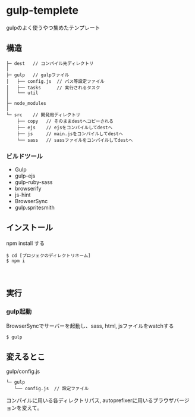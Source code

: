# gulp-templete
gulpのよく使うやつ集めたテンプレート

## 構造
```
├─ dest	  // コンパイル先ディレクトリ
│
├─ gulp   // gulpファイル
│   ├── config.js  // パス等設定ファイル
│   ├── tasks      // 実行されるタスク
│   └── util
│
├─ node_modules
│
└─ src    // 開発用ディレクトリ
    ├── copy   // そのままdestへコピーされる
    ├── ejs    // ejsをコンパイルしてdestへ
    ├── js     // main.jsをコンパイルしてdestへ
    └── sass   // sassファイルをコンパイルしてdestへ
```

### ビルドツール  

* Gulp
* gulp-ejs
* gulp-ruby-sass
* browserify
* js-hint
* BrowserSync
* gulp.spritesmith


## インストール

npm install する

```
$ cd [プロジェクのディレクトリネーム]
$ npm i
```
　
## 実行


### gulp起動
BrowserSyncでサーバーを起動し、sass, html, jsファイルをwatchする

```
$ gulp
```

## 変えるとこ
gulp/config.js
```
└─ gulp
   └── config.js  // 設定ファイル

```
コンパイルに用いる各ディレクトリパス, autoprefixerに用いるブラウザバージョンを変えて。
